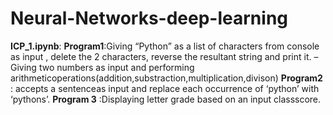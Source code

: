 # Neural-Networks-deep-learning
**ICP_1.ipynb**:
     **Program1**:Giving “Python” as a list of characters from console as input , delete the 2 characters, reverse the
                  resultant string and print it.
                  – Giving two numbers as input and performing arithmeticoperations(addition,substraction,multiplication,divison)
    **Program2** : accepts a sentenceas input  and replace each occurrence of ‘python’ with ‘pythons’.
    **Program 3** :Displaying letter grade based on an input classscore.
